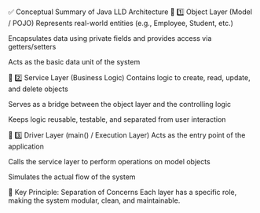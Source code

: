 ✅ Conceptual Summary of Java LLD Architecture
🔹 1️⃣ Object Layer (Model / POJO)
Represents real-world entities (e.g., Employee, Student, etc.)

Encapsulates data using private fields and provides access via getters/setters

Acts as the basic data unit of the system

🔹 2️⃣ Service Layer (Business Logic)
Contains logic to create, read, update, and delete objects

Serves as a bridge between the object layer and the controlling logic

Keeps logic reusable, testable, and separated from user interaction

🔹 3️⃣ Driver Layer (main() / Execution Layer)
Acts as the entry point of the application

Calls the service layer to perform operations on model objects

Simulates the actual flow of the system

🧠 Key Principle: Separation of Concerns
Each layer has a specific role, making the system modular, clean, and maintainable.
